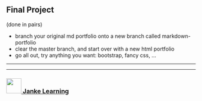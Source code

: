 ## Final Project

(done in pairs)

* branch your original md portfolio onto a new branch called markdown-portfolio
* clear the master branch, and start over with a new html portfolio
* go all out, try anything you want: bootstrap, fancy css, ...

___
___
### <a href="http://janke-learning.org" target="_blank"><img src="https://user-images.githubusercontent.com/18554853/50098409-22575780-021c-11e9-99e1-962787adaded.png" width="40" height="40"></img> Janke Learning</a>
